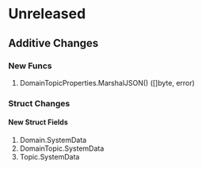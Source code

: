 # Unreleased

## Additive Changes

### New Funcs

1. DomainTopicProperties.MarshalJSON() ([]byte, error)

### Struct Changes

#### New Struct Fields

1. Domain.SystemData
1. DomainTopic.SystemData
1. Topic.SystemData
